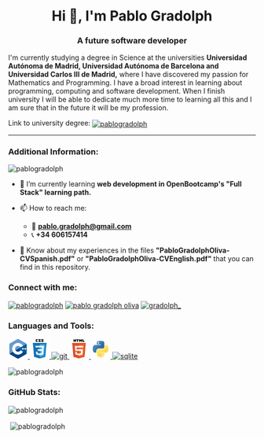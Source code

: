 <h1 align="center">Hi 👋, I'm Pablo Gradolph</h1>
<h3 align="center">A future software developer</h3>

I'm currently studying a degree in Science at the universities **Universidad Autónoma de Madrid, Universidad Autónoma de Barcelona and Universidad Carlos III de Madrid,** where I have discovered my passion for Mathematics and Programming. I have a broad interest in learning about programming, computing and software development. When I finish university I will be able to dedicate much more time to learning all this and I am sure that in the future it will be my profession.

Link to university degree: <a href="" target="blank"><img align="center" src="https://raw.githubusercontent.com/rahuldkjain/github-profile-readme-generator/master/src/images/icons/Social/twitter.svg" alt="pablogradolph" height="30" width="40" /></a>
- - - - - - - - - - - - - - - - - - - - - - - - - - 

<h3 align="left">Additional Information:</h3>

<p align="left"> <img src="https://komarev.com/ghpvc/?username=pablogradolph&label=Profile%20views&color=0e75b6&style=flat" alt="pablogradolph" /> </p>

- 🌱 I’m currently learning **web development in OpenBootcamp's "Full Stack" learning path.**

- 📫 How to reach me: 
    - 📨 **pablo.gradolph@gmail.com** 
    - 📞 **+34 606157414**

- 📄 Know about my experiences in the files **"PabloGradolphOliva-CVSpanish.pdf"** or **"PabloGradolphOliva-CVEnglish.pdf"** that you can find in this repository.

<h3 align="left">Connect with me:</h3>
<p align="left">
<a href="https://twitter.com/pablogradolph" target="blank"><img align="center" src="https://raw.githubusercontent.com/rahuldkjain/github-profile-readme-generator/master/src/images/icons/Social/twitter.svg" alt="pablogradolph" height="30" width="40" /></a>
<a href="https://www.linkedin.com/in/pablo-gradolph-oliva-958791250/" target="blank"><img align="center" src="https://raw.githubusercontent.com/rahuldkjain/github-profile-readme-generator/master/src/images/icons/Social/linked-in-alt.svg" alt="pablo gradolph oliva" height="30" width="40" /></a>
<a href="https://instagram.com/gradolph_" target="blank"><img align="center" src="https://raw.githubusercontent.com/rahuldkjain/github-profile-readme-generator/master/src/images/icons/Social/instagram.svg" alt="gradolph_" height="30" width="40" /></a>
</p>

<h3 align="left">Languages and Tools:</h3>
<p align="left"> <a href="https://www.w3schools.com/cpp/" target="_blank" rel="noreferrer"> <img src="https://raw.githubusercontent.com/devicons/devicon/master/icons/cplusplus/cplusplus-original.svg" alt="cplusplus" width="40" height="40"/> </a> <a href="https://www.w3schools.com/css/" target="_blank" rel="noreferrer"> <img src="https://raw.githubusercontent.com/devicons/devicon/master/icons/css3/css3-original-wordmark.svg" alt="css3" width="40" height="40"/> </a> <a href="https://git-scm.com/" target="_blank" rel="noreferrer"> <img src="https://www.vectorlogo.zone/logos/git-scm/git-scm-icon.svg" alt="git" width="40" height="40"/> </a> <a href="https://www.w3.org/html/" target="_blank" rel="noreferrer"> <img src="https://raw.githubusercontent.com/devicons/devicon/master/icons/html5/html5-original-wordmark.svg" alt="html5" width="40" height="40"/> </a> <a href="https://www.python.org" target="_blank" rel="noreferrer"> <img src="https://raw.githubusercontent.com/devicons/devicon/master/icons/python/python-original.svg" alt="python" width="40" height="40"/> </a> <a href="https://www.sqlite.org/" target="_blank" rel="noreferrer"> <img src="https://www.vectorlogo.zone/logos/sqlite/sqlite-icon.svg" alt="sqlite" width="40" height="40"/> </a> </p>

<p><img align="center" src="https://github-readme-stats.vercel.app/api/top-langs/?username=PabloGradolph&theme=highcontrast&show_icons=true&hide_border=false&layout=compact" alt="pablogradolph" /></p>

<h3 align="left">GitHub Stats:</h3>

<p><img align="center" src="https://github-readme-stats.vercel.app/api?username=PabloGradolph&theme=highcontrast&show_icons=true&hide_border=false&count_private=true)" alt="pablogradolph" /></p>

<p>&nbsp;<img align="center" src="https://github-readme-streak-stats.herokuapp.com/?user=PabloGradolph&theme=highcontrast&hide_border=false" alt="pablogradolph" /></p>


